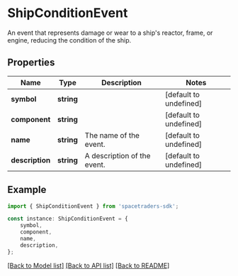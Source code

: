 # ShipConditionEvent

An event that represents damage or wear to a ship\'s reactor, frame, or engine, reducing the condition of the ship.

## Properties

Name | Type | Description | Notes
------------ | ------------- | ------------- | -------------
**symbol** | **string** |  | [default to undefined]
**component** | **string** |  | [default to undefined]
**name** | **string** | The name of the event. | [default to undefined]
**description** | **string** | A description of the event. | [default to undefined]

## Example

```typescript
import { ShipConditionEvent } from 'spacetraders-sdk';

const instance: ShipConditionEvent = {
    symbol,
    component,
    name,
    description,
};
```

[[Back to Model list]](../README.md#documentation-for-models) [[Back to API list]](../README.md#documentation-for-api-endpoints) [[Back to README]](../README.md)
